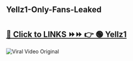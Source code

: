 
 ## Yellz1-Only-Fans-Leaked

# <h2><a href="https://clipsfans.com/Yellz1&ref=git">🔗 Click to LINKS ⏩⏩ 👉 🟢 Yellz1 </a></h2>

<a href="https://clipsfans.com/Yellz1&ref=git" rel="nofollow" data-target="animated-image.originalLink"><img src="https://i.ibb.co.com/xMMVF88/686577567.gif" alt="Viral Video Original" style="max-width: 100%; display: inline-block;" data-target="animated-image.originalImage"></a>
